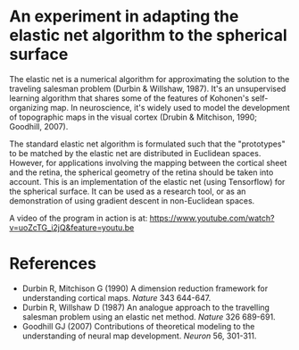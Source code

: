 # An experiment in adapting the elastic net algorithm to the spherical surface

The elastic net is a numerical algorithm for approximating the solution to the traveling salesman problem (Durbin & Willshaw, 1987). It's an unsupervised learning algorithm that shares some of the features of Kohonen's self-organizing map. In neuroscience, it's widely used to model the development of topographic maps in the visual cortex (Drubin & Mitchison, 1990; Goodhill, 2007).

The standard elastic net algorithm is formulated such that the "prototypes" to be matched by the elastic net are distributed in Euclidean spaces. However, for applications involving the mapping between the cortical sheet and the retina, the spherical geometry of the retina should be taken into account. This is an implementation of the elastic net (using Tensorflow) for the spherical surface. It can be used as a research tool, or as an demonstration of using gradient descent in non-Euclidean spaces.

A video of the program in action is at: https://www.youtube.com/watch?v=uoZcTG_i2jQ&feature=youtu.be

# References
- Durbin R, Mitchison G (1990) A dimension reduction framework for understanding cortical maps. _Nature_ 343 644-647.
- Durbin R, Willshaw D (1987) An analogue approach to the travelling salesman problem using an elastic net method. _Nature_ 326 689-691.
- Goodhill GJ (2007) Contributions of theoretical modeling to the understanding of neural map development. _Neuron_ 56, 301-311.
